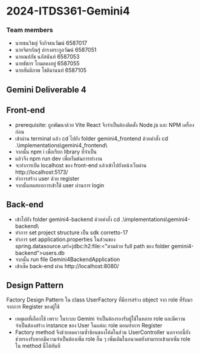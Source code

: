 # 2024-ITDS361-Gemini4
### Team members
- นายธนวิชญ์ จึงกิจธนวัฒน์ 6587017
- นายจิตรกัณฐ์ ดำรงตระกูลวัฒน์ 6587051
- นายณปภัช นภัสนันท์ 6587053
- นายธัชกร โกมลคงอยู่ 6587055
- นายสันติภาพ โชติมานนท์ 6587105

## Gemini Deliverable 4
## Front-end
- prerequisite: ถูกพัฒนาด้วย Vite React จึงจำเป็นต้องติดตั้ง Node.js และ NPM เครื่องก่อน
- เข้าผ่าน terminal แล้ว cd ไปยัง folder gemini4_frontend ด้วยคำสั่ง cd .\implementations\gemini4_frontend\
- จากนั้น npm i เพื่อเรียก library ที่จำเป็น
- แล้วจึง npm run dev เพื่อเริ่มต้นการทำงาน
- จะทำการเปิด localhost ของ front-end แล้วเข้าไปยังหน้าเว็บผ่าน http://localhost:5173/
- ทำการสร้าง user ด้วย register
- จากนั้นทดสอบการเข้าใช้ user ผ่านการ login

## Back-end
- เข้าไปยัง folder gemini4-backend ด้วยคำสั่ง cd .\implementations\gemini4-backend\
- ทำการ set project structure เป็น sdk corretto-17
- ทำการ set application.properties ในส่วนของ spring.datasource.url=jdbc:h2:file:<"ตามด้วย full path ของ folder gemini4-backend">users.db
- จากนั้น run file Gemini4BackendApplication
- เข้าเช็ค back-end ผ่าน http://localhost:8080/
## Design Pattern
Factory Design Pattern ใน class UserFactory ที่มีการสร้าง object จาก role ที่รับมาจากการ Register ของผู้ใช้
- เหตุผลที่เลือกใช้ เพราะ ในระบบ Gemini จำเป็นต้องรองรับผู้ใช้ในหลาย role และมีความจำเป็นต้องสร้าง instance ของ User ในแต่ละ role ตอนทำการ Register 
- Factory method จึงช่วยลดความซ้ำซ้อนของโค้ดในส่วน UserController นอกจากนี้ยังช่วยรองรับหากมีความจำเป็นต้องเพิ่ม role อื่น ๆ เพิ่มเติมในอนาคตยังสามารถเข้ามาเพิ่ม role ใน method นี้ได้ทันที
